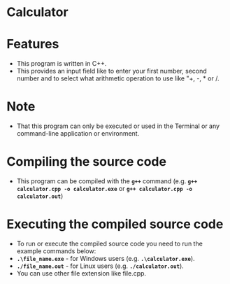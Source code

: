 # Calculator
# Features
* This program is written in C++.
* This provides an input field like to enter your first number, second number and to select what arithmetic operation to use like "+, -, * or /.

# Note
* That this program can only be executed or used in the Terminal or any command-line application or environment.

# Compiling the source code
* This program can be compiled with the **`g++`** command (e.g. **`g++ calculator.cpp -o calculator.exe`** or **`g++ calculator.cpp -o calculator.out`**)

# Executing the compiled source code
* To run or execute the compiled source code you need to run the example commands below:
* **`.\file_name.exe`** - for Windows users (e.g. **`.\calculator.exe`**).
* **`./file_name.out`** - for Linux users (e.g. **`./calculator.out`**).
* You can use other file extension like file.cpp.
